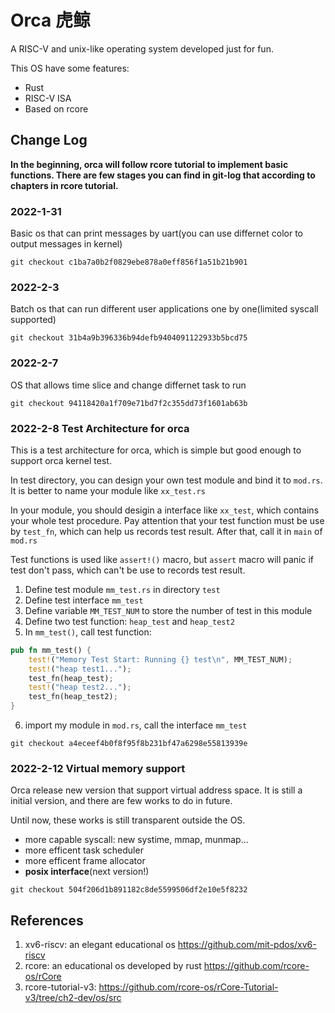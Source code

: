 # Orca 虎鲸

A RISC-V and unix-like operating system developed just for fun.

This OS have some features:
- Rust
- RISC-V ISA
- Based on rcore

## Change Log

**In the beginning, orca will follow rcore tutorial to implement basic functions. There are few stages you can find in git-log that according to chapters in rcore tutorial.**

### 2022-1-31
Basic os that can print messages by uart(you can use differnet color to output messages in kernel)

```
git checkout c1ba7a0b2f0829ebe878a0eff856f1a51b21b901
```

### 2022-2-3
Batch os that can run different user applications one by one(limited syscall supported)

```
git checkout 31b4a9b396336b94defb9404091122933b5bcd75
```

### 2022-2-7
OS that allows time slice and change differnet task to run

```
git checkout 94118420a1f709e71bd7f2c355dd73f1601ab63b
```

### 2022-2-8 Test Architecture for orca
This is a test architecture for orca, which is simple but good enough to support orca kernel test.

In test directory, you can design your own test module and bind it to `mod.rs`. It is better to name your module like `xx_test.rs`

In your module, you should desigin a interface like `xx_test`, which contains your whole test procedure. Pay attention that your test function must be use by `test_fn`, which can help us records test result. After that, call it in `main` of `mod.rs`

Test functions is used like `assert!()` macro, but `assert` macro will panic if test don't pass, which can't be use to records test result.

1. Define test module `mm_test.rs` in directory `test`
2. Define test interface `mm_test`
3. Define variable `MM_TEST_NUM` to store the number of test in this module
4. Define two test function: `heap_test` and `heap_test2`
5. In `mm_test()`, call test function:
```rust
pub fn mm_test() {
    test!("Memory Test Start: Running {} test\n", MM_TEST_NUM);
    test!("heap test1...");
    test_fn(heap_test);
    test!("heap test2...");
    test_fn(heap_test2);
}
```
6. import my module in `mod.rs`, call the interface `mm_test`

```
git checkout a4eceef4b0f8f95f8b231bf47a6298e55813939e
```


### 2022-2-12 Virtual memory support
Orca release new version that support virtual address space. It is still a initial version, and there are few works to do in future.

Until now, these works is still transparent outside the OS.

- more capable syscall: new systime, mmap, munmap...
- more efficent task scheduler
- more efficent frame allocator
- **posix interface**(next version!)

```
git checkout 504f206d1b891182c8de5599506df2e10e5f8232
```

## References
1. xv6-riscv: an elegant educational os https://github.com/mit-pdos/xv6-riscv
2. rcore: an educational os developed by rust https://github.com/rcore-os/rCore
3. rcore-tutorial-v3: https://github.com/rcore-os/rCore-Tutorial-v3/tree/ch2-dev/os/src
